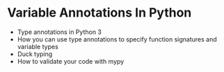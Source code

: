 # Variable Annotations In Python
- Type annotations in Python 3
- How you can use type annotations to specify function signatures and variable types
- Duck typing
- How to validate your code with mypy
